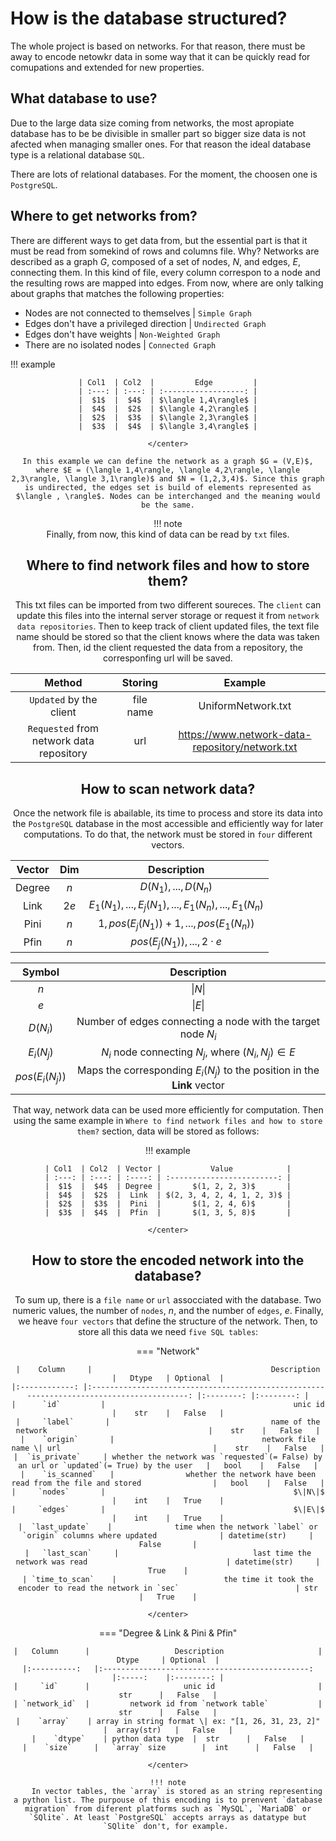 # How is the database structured?
The whole project is based on networks. For that reason, there must be away to encode netowkr data in some way that it can be quickly read for comupations and extended for new properties.

## What database to use?
Due to the large data size coming from networks, the most apropiate database has to be be divisible in smaller part so bigger size data is not afected when managing smaller ones. For that reason the ideal database type is a relational database `SQL`. 

There are lots of relational databases. For the moment, the choosen one is `PostgreSQL`. 

## Where to get networks from?
There are different ways to get data from, but the essential part is that it must be read from somekind of rows and columns file. Why? Networks are described as a graph $G$, composed of a set of nodes, $N$, and edges, $E$, connecting them. In this kind of file, every column correspon to a node and the resulting rows are mapped into edges. From now, where are only talking about graphs that matches the following properties: 

* Nodes are not connected to themselves | `Simple Graph`
* Edges don't have a privileged direction | `Undirected Graph`
* Edges don't have weights | `Non-Weighted Graph`
* There are no isolated nodes | `Connected Graph`

!!! example
    <center>

    | Col1  | Col2  |         Edge         |
    | :---: | :---: | :------------------: |
    |  $1$  |  $4$  | $\langle 1,4\rangle$ |
    |  $4$  |  $2$  | $\langle 4,2\rangle$ |
    |  $2$  |  $3$  | $\langle 2,3\rangle$ |
    |  $3$  |  $4$  | $\langle 3,4\rangle$ |

    </center>

    In this example we can define the network as a graph $G = (V,E)$, where $E = (\langle 1,4\rangle, \langle 4,2\rangle, \langle 2,3\rangle, \langle 3,1\rangle)$ and $N = (1,2,3,4)$. Since this graph is undirected, the edges set is build of elements represented as $\langle , \rangle$. Nodes can be interchanged and the meaning would be the same.

!!! note    
    Finally, from now, this kind of data can be read by `txt` files. 

## Where to find network files and how to store them?
This txt files can be imported from two different soureces. The `client` can update this files into the internal server storage or request it from `network data repositories`. Then to keep track of client updated files, the text file name should be stored so that the client knows where the data was taken from. Then, id the client requested the data from a repository, the corresponfing url will be saved.



|                  Method                  |  Storing  |                     Example                     |
| :--------------------------------------: | :-------: | :---------------------------------------------: |
|         `Updated` by the client          | file name |               UniformNetwork.txt                |
| `Requested` from network data repository |    url    | https://www.network-data-repository/network.txt |


## How to scan network data?
Once the network file is abailable, its time to process and store its data into the `PostgreSQL` database in the most accessible and efficiently way for later computations. To do that, the network must be stored in `four` different vectors. 

<center>

| **Vector** | **Dim** |                      **Description**                       |
| :--------: | :-----: | :--------------------------------------------------------: |
|   Degree   |   $n$   |                   $D(N_1), ... , D(N_n)$                   |
|    Link    |  $2e$   | $E_1(N_1), ... , E_j(N_1), ... , E_1(N_n), ... , E_1(N_n)$ |
|    Pini    |   $n$   |        $1, pos(E_j(N_1)) + 1, ... , pos(E_1(N_n))$         |
|    Pfin    |   $n$   |                 $pos(E_j(N_1)), ... , 2·e$                 |



|     Symbol      |                               Description                                |
| :-------------: | :----------------------------------------------------------------------: |
|       $n$       |                                 $\|N\|$                                  |
|       $e$       |                                 $\|E\|$                                  |
|    $D(N_i)$     |       Number of edges connecting a node with the target node $N_i$       |
|   $E_i(N_j)$    |         $N_i$   node connecting $N_j$, where $(N_i, N_j) \in E$          |
| $pos(E_i(N_j))$ | Maps the corresponding $E_i(N_j)$ to the position in the **Link** vector |

</center>

That way, network data can be used more efficiently for computation. Then using the same example in `Where to find network files and how to store them?` section, data will be stored as follows:

!!! example
    <center>

    | Col1  | Col2  | Vector |           Value            |
    | :---: | :---: | :----: | :------------------------: |
    |  $1$  |  $4$  | Degree |       $(1, 2, 2, 3)$       |
    |  $4$  |  $2$  |  Link  | $(2, 3, 4, 2, 4, 1, 2, 3)$ |
    |  $2$  |  $3$  |  Pini  |       $(1, 2, 4, 6)$       |
    |  $3$  |  $4$  |  Pfin  |       $(1, 3, 5, 8)$       |

    </center>

## How to store the encoded network into the database?
To sum up, there is a `file name` or `url` assocciated with the database. Two numeric values, the number of `nodes`, $n$, and  the number of `edges`, $e$. Finally, we heave `four vectors` that define the structure of the network. Then, to store all this data we need `five SQL tables`:

=== "Network"
    <center>

    |    Column    	|                                        Description                                       	|   Dtype  	| Optional 	|
    |:------------:	|:----------------------------------------------------------------------------------------:	|:--------:	|:--------:	|
    |      `id`      	|                                          unic id                                         	|    str   	|   False  	|
    |     `label`    	|                                    name of the network                                   	|    str   	|   False  	|
    |    `origin`   	|                                 network file name \| url                                 	|    str   	|   False  	|
    |  `is_private` 	| whether the network was `requested`(= False) by an url or `updated`(= True) by the user  	|   bool   	|   False  	|
    |    `is_scanned`  	|                whether the network have been read from the file and stored               	|   bool   	|   False  	|
    |     `nodes`    	|                                          $\|N\|$                                         	|    int   	|   True   	|
    |     `edges`   	|                                          $\|E\|$                                         	|    int   	|   True   	|
    |  `last_update` 	|              time when the network `label` or `origin` columns where updated             	| datetime(str) 	|   False   	|
    |   `last_scan`  	|                              last time the network was read                              	| datetime(str) 	|   True   	|
    | `time_to_scan` 	|                        the time it took the encoder to read the network in `sec`                      	| str 	|   True   	|

    </center>

=== "Degree & Link & Pini & Pfin"
    <center>

    |   Column   	|                   Description                  	| Dtype 	| Optional 	|
    |:----------:	|:----------------------------------------------:	|:-----:	|:--------:	|
    |     `id`   	|                     unic id                    	|  str  	|   False  	|
    | `network_id`	|         network id from `network table`        	|  str  	|   False  	|
    |    `array`   	| array in string format \| ex: "[1, 26, 31, 23, 2]" 	|  array(str)  	|   False  	|
    |    `dtype`   	| python data type 	|  str  	|   False  	|
    |    `size`    	|   `array` size    	|  int  	|   False  	|

    </center>

    !!! note
        In vector tables, the `array` is stored as an string representing a python list. The purpouse of this encoding is to prenvent `database migration` from diferent platforms such as `MySQL`, `MariaDB` or `SQlite`. At least `PostgreSQL` accepts arrays as datatype but `SQlite` don't, for example. 





